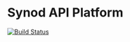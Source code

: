 # Synod API Platform


[![Build Status](https://travis-ci.org/soWizardly/synod-api.svg?branch=master)](https://travis-ci.org/soWizardly/synod-api)